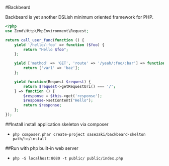 #Backbeard

Backbeard is yet another DSLish minimum oriented framework for PHP.

```php
<?php
use Zend\Http\PhpEnvironment\Request;

return call_user_func(function () {
    yield '/hello/:foo' => function ($foo) {
        return "Hello $foo";
    };

    yield ['method' => 'GET', 'route' => '/yeah/:foo/:bar'] => function ($foo, $bar) {
        return ['var1' => 'baz'];
    };

    yield function(Request $request) {
        return $request->getRequestUri() === '/';
    } => function () {
        $response = $this->get('response');
        $response->setContent("Hello");
        return $response;
    };
});
```

##Install
install application skeleton via composer

 - `php composer.phar create-project sasezaki/backbeard-skelton path/to/install`

##Run
with php built-in web server 
 - `php -S localhost:8080 -t public/ public/index.php`

